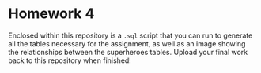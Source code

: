 # Homework 4
Enclosed within this repository is a `.sql` script that you can run to generate all the tables necessary for the assignment, as well as an image showing the relationships between the superheroes tables. Upload your final work back to this repository when finished!

